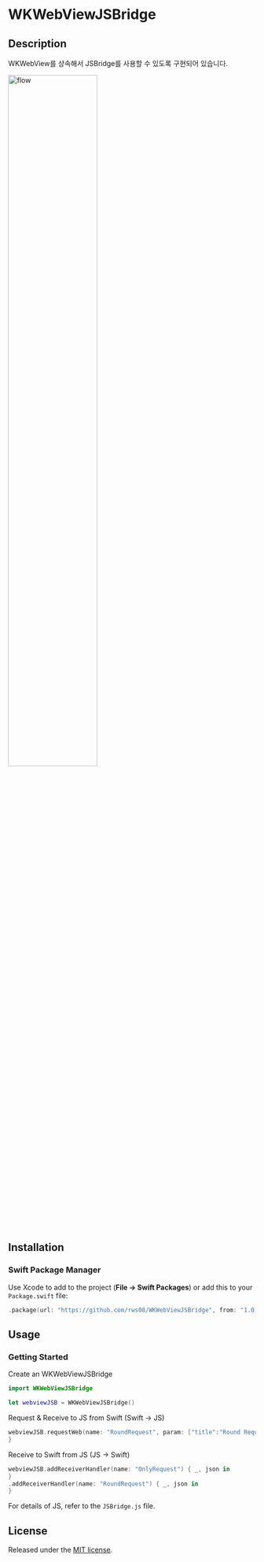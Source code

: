 # WKWebViewJSBridge

## Description
WKWebView를 상속해서 JSBridge를 사용할 수 있도록 구현되어 있습니다.

<img width=60% alt="flow" src="https://user-images.githubusercontent.com/7792240/230246807-4f5b4cc2-89e9-43f4-8a6e-3137a4262f70.png">

## Installation

### Swift Package Manager

Use Xcode to add to the project (**File -> Swift Packages**) or add this to your `Package.swift` file:
```swift
.package(url: "https://github.com/rws08/WKWebViewJSBridge", from: "1.0.0")
```

## Usage

### Getting Started

Create an WKWebViewJSBridge

```swift
import WKWebViewJSBridge

let webviewJSB = WKWebViewJSBridge()
```

Request & Receive to JS from Swift (Swift -> JS)

```swift
webviewJSB.requestWeb(name: "RoundRequest", param: ["title":"Round Requests from Swift"]) { _, json in
}
```

Receive to Swift from JS (JS -> Swift)

```swift
webviewJSB.addReceiverHandler(name: "OnlyRequest") { _, json in
}
.addReceiverHandler(name: "RoundRequest") { _, json in
}
```

For details of JS, refer to the `JSBridge.js` file.

## License

Released under the [MIT license](https://github.com/rws08/WKWebViewJSBridge/blob/main/LICENSE).
